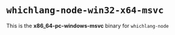 # `whichlang-node-win32-x64-msvc`

This is the **x86_64-pc-windows-msvc** binary for `whichlang-node`
